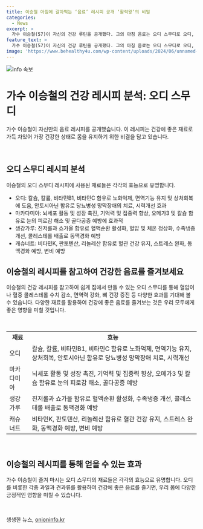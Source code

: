 ```yaml
---
title: 이승철 아침에 갈아먹는 ‘음료’ 레시피 공개 ‘활력왕’의 비밀
categories:
  - News
excerpt: >
  가수 이승철(57)이 자신의 건강 루틴을 공개했다. 그의 아침 음료는 오디 스무디로 오디, 마카다미아, 생강가루, 캐슈너트를 사용한다. 이승철은 건강검진 결과를 통해 활력을 되찾았으며, 이 음료 재료들은 칼슘, 비타민, 천연색소 등이 풍부하다. 오디는 영양분이 풍부하여 면역 기능, 천연색소의 노화억제, 시력개선에 도움을 준다. 마카다미아는 뇌세포의 활동 촉진, 오메가3를 통한 망막 영양공급 등으로 뇌와 눈 건강에 도움이 되며, 생강가루는 혈액순환 활성화, 혈압 정상화, 캐슈너트는 콜레스테롤 수치 조절 등에 도움을 준다.
feature_text: >
  가수 이승철(57)이 자신의 건강 루틴을 공개했다. 그의 아침 음료는 오디 스무디로 오디, 마카다미아, 생강가루, 캐슈너트를 사용한다. 이승철은 건강검진 결과를 통해 활력을 되찾았으며, 이 음료 재료들은 칼슘, 비타민, 천연색소 등이 풍부하다. 오디는 영양분이 풍부하여 면역 기능, 천연색소의 노화억제, 시력개선에 도움을 준다. 마카다미아는 뇌세포의 활동 촉진, 오메가3를 통한 망막 영양공급 등으로 뇌와 눈 건강에 도움이 되며, 생강가루는 혈액순환 활성화, 혈압 정상화, 캐슈너트는 콜레스테롤 수치 조절 등에 도움을 준다.
image: 'https://www.behealthy4u.com/wp-content/uploads/2024/06/unnamed-file.png'
---
```


<p><img src="https://www.behealthy4u.com/wp-content/uploads/2024/06/unnamed-file.png" alt="info 속보" /></p>

<h1>가수 이승철의 건강 레시피 분석: 오디 스무디</h1>

<p>가수 이승철이 자신만의 음료 레시피를 공개했습니다. 이 레시피는 건강에 좋은 재료로 가득 차있어 가장 건강한 상태로 몸을 유지하기 위한 비결을 담고 있습니다.</p>

<p data-ke-size="size16">&nbsp;</p>

<h2 data-ke-size="size26">오디 스무디 레시피 분석</h2>

<p>이승철의 오디 스무디 레시피에 사용된 재료들은 각각의 효능으로 유명합니다.</p>

<ul>
<li>오디: 칼슘, 칼륨, 비타민B1, 비타민C 함유로 노화억제, 면역기능 유지 및 상처회복에 도움, 안토시아닌 함유로 당뇨병성 망막장애의 치료, 시력개선 효과</li>
<li>마카다미아: 뇌세포 활동 및 성장 촉진, 기억력 및 집중력 향상, 오메가3 및 칼슘 함유로 눈의 피로감 해소 및 골다공증 예방에 효과적</li>
<li>생강가루: 진저롤과 쇼가올 함유로 혈액순환 활성화, 혈압 및 체온 정상화, 수족냉증 개선, 콜레스테롤 배출로 동맥경화 예방</li>
<li>캐슈너트: 비타민K, 판토텐산, 리놀레산 함유로 혈관 건강 유지, 스트레스 완화, 동맥경화 예방, 변비 예방</li>
</ul>

<h2>이승철의 레시피를 참고하여 건강한 음료를 즐겨보세요</h2>

<p>이승철의 건강 레시피를 참고하여 쉽게 집에서 만들 수 있는 오디 스무디를 통해 혈압이나 혈중 콜레스테롤 수치 감소, 면역력 강화, 뼈 건강 증진 등 다양한 효과를 기대해 볼 수 있습니다. 다양한 재료를 활용하여 건강에 좋은 음료를 즐겨보는 것은 우리 모두에게 좋은 영향을 미칠 것입니다.</p>

<p data-ke-size="size16">&nbsp;</p>

<table>
    <tr>
        <td style="text-align: center; height: 17px;"><b>재료</b></td>
        <td style="text-align: center; height: 17px;"><b>효능</b></td>
    </tr>
    <tr>
        <td style="text-align: left;">오디</td>
        <td style="text-align: left;">칼슘, 칼륨, 비타민B1, 비타민C 함유로 노화억제, 면역기능 유지, 상처회복, 안토시아닌 함유로 당뇨병성 망막장애 치료, 시력개선</td>
    </tr>
    <tr>
        <td style="text-align: left;">마카다미아</td>
        <td style="text-align: left;">뇌세포 활동 및 성장 촉진, 기억력 및 집중력 향상, 오메가3 및 칼슘 함유로 눈의 피로감 해소, 골다공증 예방</td>
    </tr>
    <tr>
        <td style="text-align: left;">생강가루</td>
        <td style="text-align: left;">진저롤과 쇼가올 함유로 혈액순환 활성화, 수족냉증 개선, 콜레스테롤 배출로 동맥경화 예방</td>
    </tr>
    <tr>
        <td style="text-align: left;">캐슈너트</td>
        <td style="text-align: left;">비타민K, 판토텐산, 리놀레산 함유로 혈관 건강 유지, 스트레스 완화, 동맥경화 예방, 변비 예방</td>
    </tr>
</table>

<p data-ke-size="size16">&nbsp;</p>

<h2>이승철의 레시피를 통해 얻을 수 있는 효과</h2>

<p>가수 이승철이 즐겨 마시는 오디 스무디의 재료들은 각각의 효능으로 유명합니다. 오디를 비롯한 각종 과일과 견과류를 활용하여 건강에 좋은 음료를 즐기면, 우리 몸에 다양한 긍정적인 영향을 미칠 수 있습니다.</p>

<p data-ke-size="size16">&nbsp;</p>
생생한 뉴스, <a href="https://onioninfo.kr" rel="dofollow">onioninfo.kr</a>



